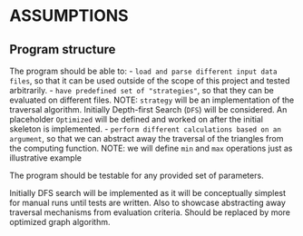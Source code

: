 # ASSUMPTIONS

## Program structure

The program should be able to:
    - `load and parse different input data files`, so that it can be used outside of the scope of this project and tested arbitrarily.
    - `have predefined set of "strategies"`, so that they can be evaluated on different files.
       NOTE: `strategy` will be an implementation of the traversal algorithm.
        Initially Depth-first Search (`DFS`) will be considered. An placeholder `Optimized` will be defined and worked on after the initial skeleton is implemented. 
    - `perform different calculations based on an argument`, so that we can abstract away the traversal of the triangles from the computing function.
       NOTE: we will define `min` and `max` operations just as illustrative example

The program should be testable for any provided set of parameters.

Initially DFS search will be implemented as it will be conceptually simplest for manual runs until tests are written.
Also to showcase abstracting away traversal mechanisms from evaluation criteria. Should be replaced by more optimized graph algorithm.

